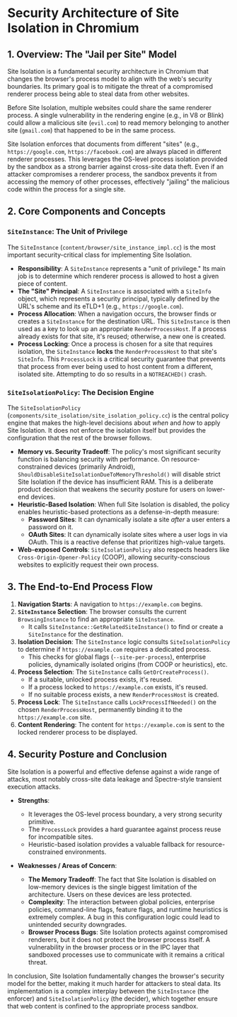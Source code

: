 # Security Architecture of Site Isolation in Chromium

## 1. Overview: The "Jail per Site" Model

Site Isolation is a fundamental security architecture in Chromium that changes the browser's process model to align with the web's security boundaries. Its primary goal is to mitigate the threat of a compromised renderer process being able to steal data from other websites.

Before Site Isolation, multiple websites could share the same renderer process. A single vulnerability in the rendering engine (e.g., in V8 or Blink) could allow a malicious site (`evil.com`) to read memory belonging to another site (`gmail.com`) that happened to be in the same process.

Site Isolation enforces that documents from different "sites" (e.g., `https://google.com`, `https://facebook.com`) are always placed in different renderer processes. This leverages the OS-level process isolation provided by the sandbox as a strong barrier against cross-site data theft. Even if an attacker compromises a renderer process, the sandbox prevents it from accessing the memory of other processes, effectively "jailing" the malicious code within the process for a single site.

## 2. Core Components and Concepts

### `SiteInstance`: The Unit of Privilege

The `SiteInstance` (`content/browser/site_instance_impl.cc`) is the most important security-critical class for implementing Site Isolation.

*   **Responsibility**: A `SiteInstance` represents a "unit of privilege." Its main job is to determine which renderer process is allowed to host a given piece of content.
*   **The "Site" Principal**: A `SiteInstance` is associated with a `SiteInfo` object, which represents a security principal, typically defined by the URL's scheme and its eTLD+1 (e.g., `https://google.com`).
*   **Process Allocation**: When a navigation occurs, the browser finds or creates a `SiteInstance` for the destination URL. This `SiteInstance` is then used as a key to look up an appropriate `RenderProcessHost`. If a process already exists for that site, it's reused; otherwise, a new one is created.
*   **Process Locking**: Once a process is chosen for a site that requires isolation, the `SiteInstance` **locks** the `RenderProcessHost` to that site's `SiteInfo`. This `ProcessLock` is a critical security guarantee that prevents that process from ever being used to host content from a different, isolated site. Attempting to do so results in a `NOTREACHED()` crash.

### `SiteIsolationPolicy`: The Decision Engine

The `SiteIsolationPolicy` (`components/site_isolation/site_isolation_policy.cc`) is the central policy engine that makes the high-level decisions about *when* and *how* to apply Site Isolation. It does not enforce the isolation itself but provides the configuration that the rest of the browser follows.

*   **Memory vs. Security Tradeoff**: The policy's most significant security function is balancing security with performance. On resource-constrained devices (primarily Android), `ShouldDisableSiteIsolationDueToMemoryThreshold()` will disable strict Site Isolation if the device has insufficient RAM. This is a deliberate product decision that weakens the security posture for users on lower-end devices.
*   **Heuristic-Based Isolation**: When full Site Isolation is disabled, the policy enables heuristic-based protections as a defense-in-depth measure:
    *   **Password Sites**: It can dynamically isolate a site *after* a user enters a password on it.
    *   **OAuth Sites**: It can dynamically isolate sites where a user logs in via OAuth.
    This is a reactive defense that prioritizes high-value targets.
*   **Web-exposed Controls**: `SiteIsolationPolicy` also respects headers like `Cross-Origin-Opener-Policy` (COOP), allowing security-conscious websites to explicitly request their own process.

## 3. The End-to-End Process Flow

1.  **Navigation Starts**: A navigation to `https://example.com` begins.
2.  **`SiteInstance` Selection**: The browser consults the current `BrowsingInstance` to find an appropriate `SiteInstance`.
    *   It calls `SiteInstance::GetRelatedSiteInstance()` to find or create a `SiteInstance` for the destination.
3.  **Isolation Decision**: The `SiteInstance` logic consults `SiteIsolationPolicy` to determine if `https://example.com` requires a dedicated process.
    *   This checks for global flags (`--site-per-process`), enterprise policies, dynamically isolated origins (from COOP or heuristics), etc.
4.  **Process Selection**: The `SiteInstance` calls `GetOrCreateProcess()`.
    *   If a suitable, unlocked process exists, it's reused.
    *   If a process locked to `https://example.com` exists, it's reused.
    *   If no suitable process exists, a new `RenderProcessHost` is created.
5.  **Process Lock**: The `SiteInstance` calls `LockProcessIfNeeded()` on the chosen `RenderProcessHost`, permanently binding it to the `https://example.com` site.
6.  **Content Rendering**: The content for `https://example.com` is sent to the locked renderer process to be displayed.

## 4. Security Posture and Conclusion

Site Isolation is a powerful and effective defense against a wide range of attacks, most notably cross-site data leakage and Spectre-style transient execution attacks.

*   **Strengths**:
    *   It leverages the OS-level process boundary, a very strong security primitive.
    *   The `ProcessLock` provides a hard guarantee against process reuse for incompatible sites.
    *   Heuristic-based isolation provides a valuable fallback for resource-constrained environments.

*   **Weaknesses / Areas of Concern**:
    *   **The Memory Tradeoff**: The fact that Site Isolation is disabled on low-memory devices is the single biggest limitation of the architecture. Users on these devices are less protected.
    *   **Complexity**: The interaction between global policies, enterprise policies, command-line flags, feature flags, and runtime heuristics is extremely complex. A bug in this configuration logic could lead to unintended security downgrades.
    *   **Browser Process Bugs**: Site Isolation protects against compromised renderers, but it does not protect the browser process itself. A vulnerability in the browser process or in the IPC layer that sandboxed processes use to communicate with it remains a critical threat.

In conclusion, Site Isolation fundamentally changes the browser's security model for the better, making it much harder for attackers to steal data. Its implementation is a complex interplay between the `SiteInstance` (the enforcer) and `SiteIsolationPolicy` (the decider), which together ensure that web content is confined to the appropriate process sandbox.